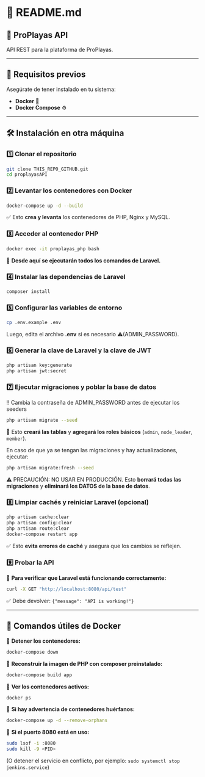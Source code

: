 # **📌 README.md**
## **🌊 ProPlayas API**
API REST para la plataforma de ProPlayas.

---

## **🚀 Requisitos previos**
Asegúrate de tener instalado en tu sistema:
- **Docker** 🐳
- **Docker Compose** ⚙️

---

## **🛠 Instalación en otra máquina**
### **1️⃣ Clonar el repositorio**
```bash
git clone THIS_REPO_GITHUB.git
cd proplayasAPI
```

### **2️⃣ Levantar los contenedores con Docker**
```bash
docker-compose up -d --build
```
✅ Esto **crea y levanta** los contenedores de PHP, Nginx y MySQL.

### **3️⃣ Acceder al contenedor PHP**
```bash
docker exec -it proplayas_php bash
```
📌 **Desde aquí se ejecutarán todos los comandos de Laravel.**

### **4️⃣ Instalar las dependencias de Laravel**
```bash
composer install
```

### **5️⃣ Configurar las variables de entorno**
```bash
cp .env.example .env
```
Luego, edita el archivo **.env** si es necesario ⚠️(ADMIN_PASSWORD).

### **6️⃣ Generar la clave de Laravel y la clave de JWT**
```bash
php artisan key:generate
php artisan jwt:secret
```

### **7️⃣ Ejecutar migraciones y poblar la base de datos**
‼️ Cambia la contraseña de ADMIN_PASSWORD antes de ejecutar los seeders
```bash
php artisan migrate --seed
```
📌 Esto **creará las tablas** y **agregará los roles básicos** (`admin`, `node_leader`, `member`).


En caso de que ya se tengan las migraciones y hay actualizaciones, ejecutar:
```bash
php artisan migrate:fresh --seed
```
⚠️ PRECAUCIÓN: NO USAR EN PRODUCCIÓN. Esto **borrará todas las migraciones** y **eliminará los DATOS de la base de datos**.

### **8️⃣ Limpiar cachés y reiniciar Laravel (opcional)**
```bash
php artisan cache:clear
php artisan config:clear
php artisan route:clear
docker-compose restart app
```
✅ Esto **evita errores de caché** y asegura que los cambios se reflejen.

### **9️⃣ Probar la API**
📌 **Para verificar que Laravel está funcionando correctamente:**
```bash
curl -X GET "http://localhost:8080/api/test"
```
✅ Debe devolver: `{"message": "API is working!"}`

---

## **🐳 Comandos útiles de Docker**
📌 **Detener los contenedores:**
```bash
docker-compose down
```

📌 **Reconstruir la imagen de PHP con composer preinstalado:**
```bash
docker-compose build app
```

📌 **Ver los contenedores activos:**
```bash
docker ps
```

📌 **Si hay advertencia de contenedores huérfanos:**
```bash
docker-compose up -d --remove-orphans
```

📌 **Si el puerto 8080 está en uso:**
```bash
sudo lsof -i :8080
sudo kill -9 <PID>
```
(O detener el servicio en conflicto, por ejemplo: `sudo systemctl stop jenkins.service`)
